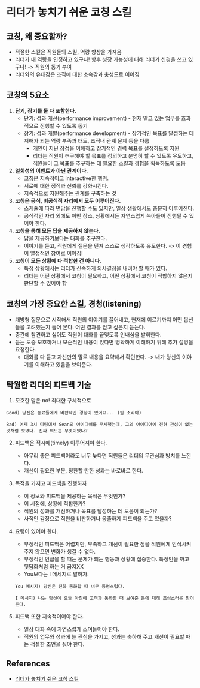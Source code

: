 # 리더가 놓치기 쉬운 코칭 스킬

## 코칭, 왜 중요할까?

- 적절한 스킬은 직원들의 스킬, 역량 향상을 가져옴
- 리더가 내 역량을 인정하고 있구나! 향후 성장 가능성에 대해 리더가 신경을 쓰고 있구나! -> 직원의 동기 부여
- 리더와의 유대감은 조직에 대한 소속감과 충성도로 이어짐

## 코칭의 5요소

1. **단기, 장기를 둘 다 포함한다.**
   - 단기: 성과 개선(performance improvement) - 현재 맡고 있는 업무를 효과적으로 진행할 수 있도록 돕기
   - 장기: 성과 개발(performance development) - 장기적인 목표를 달성하는 데 저해가 되는 역량 부족과 태도, 조직내 관계 문제 등을 다룸
     - 개인이 지닌 장점을 이해하고 장기적인 경력 목표를 설정하도록 지원
     - 리더는 직원이 추구해야 할 목표를 정의하고 분명히 할 수 있도록 유도하고, 직원들이 그 목표를 추구하는 데 필요한 스킬과 경험을 획득하도록 도움
2. **일회성의 이벤트가 아닌 관계이다.**
   - 코칭은 지속적이고 interactive한 행위.
   - 서로에 대한 정직과 신뢰를 강화시킨다.
   - 지속적으로 지원해주는 관계를 구축하는 것
3. **코칭은 공식, 비공식적 자리에서 모두 이루어진다.**
   - 스케쥴에 따라 면담을 진행할 수도 있지만, 일상 생활에서도 충분히 이루어진다.
   - 공식적인 자리 외에도 어떤 장소, 상황에서든 자연스럽게 녹아들어 진행될 수 있어야 한다.
4. **코칭을 통해 모든 답을 제공하지 않는다.**
   - 답을 제공하기보다는 대화를 추구한다.
   - 이야기를 듣고, 직원에게 질문을 던져 스스로 생각하도록 유도한다. -> 이 경험이 열정적인 참여로 이어짐!
5. **코칭이 모든 상황에 다 적합한 건 아니다.**
   - 특정 상황에서는 리더가 신속하게 의사결정을 내려야 할 때가 있다.
   - 리더는 어떤 상황에서 코칭이 필요하고, 어떤 상황에서 코칭이 적합하지 않은지 판단할 수 있어야 함

## 코칭의 가장 중요한 스킬, 경청(listening)

- 개방형 질문으로 시작해서 직원의 이야기를 끌어내고, 현재에 이르기까지 어떤 옵션들을 고려했는지 들어 본다. 어떤 결과를 얻고 싶은지 듣는다.
- 중간에 참견하고 싶어도 직원이 대화를 끝맺도록 인내심을 발휘한다.
- 듣는 도중 모호하거나 모순적인 내용이 있다면 명확하게 이해하기 위해 추가 설명을 요청한다.
  - 대화를 다 듣고 자신만의 말로 내용을 요약해서 확인한다. -> 내가 당신의 이야기를 이해하고 있음을 보여준다.

## 탁월한 리더의 피드백 기술

1. 모호한 말은 no! 최대한 구체적으로

```
Good) 당신은 동료들에게 비판적인 경향이 있어요... (뭔 소리야)

Bad) 어제 3시 미팅에서 Sean의 아이디어를 무시했는데, 그의 아이디어에 전혀 관심이 없는 것처럼 보였다. 진짜 의도는 무엇이었나?
```

2. 피드백은 적시에(timely) 이루어져야 한다.

   - 아무리 좋은 피드백이라도 너무 늦다면 직원들은 리더의 무관심과 방치를 느낀다.
   - 개선이 필요한 부분, 칭찬할 만한 성과는 바로바로 한다.

3. 목적을 가지고 피드백을 진행하자

   - 이 정보와 피드백을 제공하는 목적은 무엇인가?
   - 이 시점에, 상황에 적합한가?
   - 직원의 성과를 개선하거나 목표를 달성하는 데 도움이 되는가?
   - 사적인 감정으로 직원을 비판하거나 옹졸하게 피드백을 주고 있을까?

4. 요령이 있어야 한다.

   - 부정적인 피드백은 어렵지만, 부족하고 개선이 필요한 점을 직원에게 인식시켜주지 않으면 변화가 생길 수 없다.
   - 부정적인 언급을 할 때는 문제가 되는 행동과 상황에 집중한다. 특정인을 까고 뒷담화처럼 하는 거 금지XX
   - You보다는 I 메세지로 말하자.

   ```
   You 메시지) 당신은 전화 통화할 때 너무 퉁명스럽다.

   I 메시지) 나는 당신이 오늘 아침에 고객과 통화할 때 보여준 톤에 대해 조심스러운 맘이 든다.
   ```

5. 피드백 또한 지속적이어야 한다.
   - 일상 대화 속에 자연스럽게 스며들어야 한다.
   - 직원의 업무와 성과에 늘 관심을 가지고, 성과는 축하해 주고 개선이 필요할 때는 적절한 조언을 줘야 한다.

## References

- [리더가 놓치기 쉬운 코칭 스킬](http://www.innovator.or.kr/2022/09/blog-post.html?m=1)
